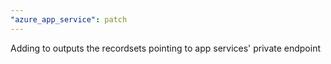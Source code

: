 ```yaml
---
"azure_app_service": patch
---
```


Adding to outputs the recordsets pointing to app services' private endpoint
